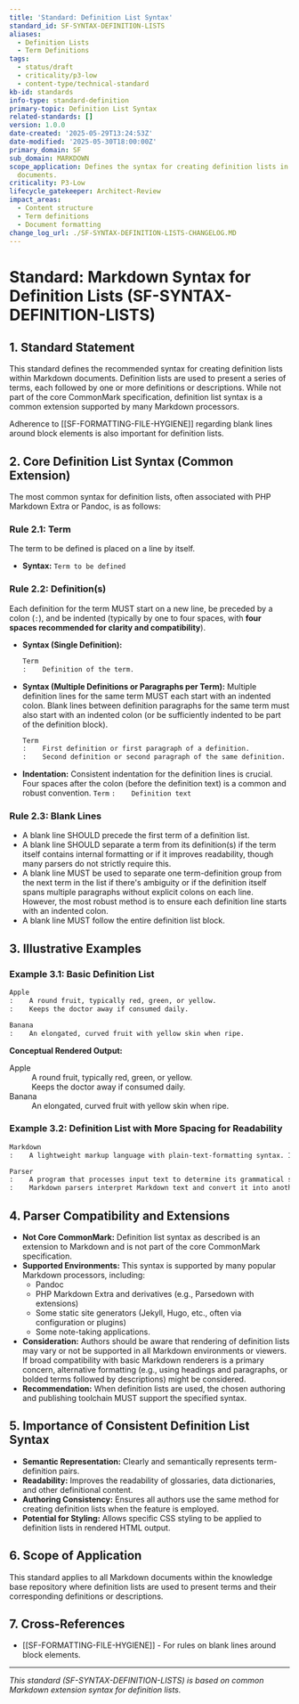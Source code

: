 ```yaml
---
title: 'Standard: Definition List Syntax'
standard_id: SF-SYNTAX-DEFINITION-LISTS
aliases:
  - Definition Lists
  - Term Definitions
tags:
  - status/draft
  - criticality/p3-low
  - content-type/technical-standard
kb-id: standards
info-type: standard-definition
primary-topic: Definition List Syntax
related-standards: []
version: 1.0.0
date-created: '2025-05-29T13:24:53Z'
date-modified: '2025-05-30T18:00:00Z'
primary_domain: SF
sub_domain: MARKDOWN
scope_application: Defines the syntax for creating definition lists in knowledge base
  documents.
criticality: P3-Low
lifecycle_gatekeeper: Architect-Review
impact_areas:
  - Content structure
  - Term definitions
  - Document formatting
change_log_url: ./SF-SYNTAX-DEFINITION-LISTS-CHANGELOG.MD
---
```

# Standard: Markdown Syntax for Definition Lists (SF-SYNTAX-DEFINITION-LISTS)

## 1. Standard Statement

This standard defines the recommended syntax for creating definition lists within Markdown documents. Definition lists are used to present a series of terms, each followed by one or more definitions or descriptions. While not part of the core CommonMark specification, definition list syntax is a common extension supported by many Markdown processors.

Adherence to [[SF-FORMATTING-FILE-HYGIENE]] regarding blank lines around block elements is also important for definition lists.

## 2. Core Definition List Syntax (Common Extension)

The most common syntax for definition lists, often associated with PHP Markdown Extra or Pandoc, is as follows:

### Rule 2.1: Term
The term to be defined is placed on a line by itself.
*   **Syntax:** `Term to be defined`

### Rule 2.2: Definition(s)
Each definition for the term MUST start on a new line, be preceded by a colon (`:`), and be indented (typically by one to four spaces, with **four spaces recommended for clarity and compatibility**).
*   **Syntax (Single Definition):**
    ```markdown
    Term
    :    Definition of the term.
    ```
*   **Syntax (Multiple Definitions or Paragraphs per Term):**
    Multiple definition lines for the same term MUST each start with an indented colon. Blank lines between definition paragraphs for the same term must also start with an indented colon (or be sufficiently indented to be part of the definition block).
    ```markdown
    Term
    :    First definition or first paragraph of a definition.
    :    Second definition or second paragraph of the same definition.
    ```
*   **Indentation:** Consistent indentation for the definition lines is crucial. Four spaces after the colon (before the definition text) is a common and robust convention.
    `Term`
    `:    Definition text`

### Rule 2.3: Blank Lines
*   A blank line SHOULD precede the first term of a definition list.
*   A blank line SHOULD separate a term from its definition(s) if the term itself contains internal formatting or if it improves readability, though many parsers do not strictly require this.
*   A blank line MUST be used to separate one term-definition group from the next term in the list if there's ambiguity or if the definition itself spans multiple paragraphs without explicit colons on each line. However, the most robust method is to ensure each definition line starts with an indented colon.
*   A blank line MUST follow the entire definition list block.

## 3. Illustrative Examples

### Example 3.1: Basic Definition List
```markdown
Apple
:    A round fruit, typically red, green, or yellow.
:    Keeps the doctor away if consumed daily.

Banana
:    An elongated, curved fruit with yellow skin when ripe.
```
**Conceptual Rendered Output:**
<dl>
  <dt>Apple</dt>
  <dd>A round fruit, typically red, green, or yellow.</dd>
  <dd>Keeps the doctor away if consumed daily.</dd>
  <dt>Banana</dt>
  <dd>An elongated, curved fruit with yellow skin when ripe.</dd>
</dl>

### Example 3.2: Definition List with More Spacing for Readability
```markdown
Markdown
:    A lightweight markup language with plain-text-formatting syntax. Its design allows it to be converted to many output formats, but the original tool by the same name only supported HTML.

Parser
:    A program that processes input text to determine its grammatical structure with respect to a given formal grammar.
:    Markdown parsers interpret Markdown text and convert it into another format, typically HTML.
```

## 4. Parser Compatibility and Extensions

*   **Not Core CommonMark:** Definition list syntax as described is an extension to Markdown and is not part of the core CommonMark specification.
*   **Supported Environments:** This syntax is supported by many popular Markdown processors, including:
    *   Pandoc
    *   PHP Markdown Extra and derivatives (e.g., Parsedown with extensions)
    *   Some static site generators (Jekyll, Hugo, etc., often via configuration or plugins)
    *   Some note-taking applications.
*   **Consideration:** Authors should be aware that rendering of definition lists may vary or not be supported in all Markdown environments or viewers. If broad compatibility with basic Markdown renderers is a primary concern, alternative formatting (e.g., using headings and paragraphs, or bolded terms followed by descriptions) might be considered.
*   **Recommendation:** When definition lists are used, the chosen authoring and publishing toolchain MUST support the specified syntax.

## 5. Importance of Consistent Definition List Syntax

*   **Semantic Representation:** Clearly and semantically represents term-definition pairs.
*   **Readability:** Improves the readability of glossaries, data dictionaries, and other definitional content.
*   **Authoring Consistency:** Ensures all authors use the same method for creating definition lists when the feature is employed.
*   **Potential for Styling:** Allows specific CSS styling to be applied to definition lists in rendered HTML output.

## 6. Scope of Application

This standard applies to all Markdown documents within the knowledge base repository where definition lists are used to present terms and their corresponding definitions or descriptions.

## 7. Cross-References
- [[SF-FORMATTING-FILE-HYGIENE]] - For rules on blank lines around block elements.

---
*This standard (SF-SYNTAX-DEFINITION-LISTS) is based on common Markdown extension syntax for definition lists.*

